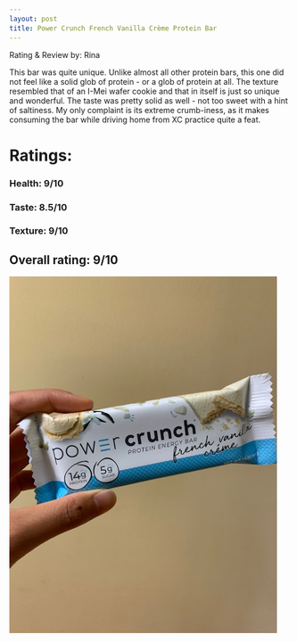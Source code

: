 ```yaml
---
layout: post
title: Power Crunch French Vanilla Crème Protein Bar
---
```


Rating & Review by: Rina  

This bar was quite unique. Unlike almost all other protein bars, this one did not feel like a solid glob of protein - or a glob of protein at all. The texture resembled that of an I-Mei wafer cookie and that in itself is just so unique and wonderful. The taste was pretty solid as well - not too sweet with a hint of saltiness. My only complaint is its extreme crumb-iness, as it makes consuming the bar while driving home from XC practice quite a feat.


# Ratings:

### Health: 9/10
### Taste: 8.5/10
### Texture: 9/10

## Overall rating: 9/10

![power crunch vanilla](../images/bars/powercrunchvanilla.jpg "Power Crunch French Vanilla Crème Bar")
